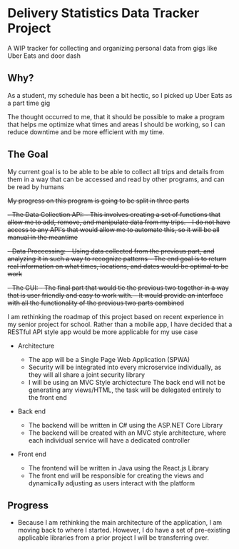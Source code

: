 #   Delivery Statistics Data Tracker Project

A WIP tracker for collecting and organizing personal data from gigs like Uber Eats and door dash

##  Why?

As a student, my schedule has been a bit hectic, so I picked up Uber Eats as a part time gig

The thought occurred to me, that it should be possible to make a program that helps me optimize what times and areas I should be working, so I can reduce downtime and be more efficient with my time.

## The Goal

My current goal is to be able to be able to collect all trips and details from them in a way that can be accessed and read by other programs, and can be read by humans

~~My progress on this program is going to be split in three parts~~

~~- The Data Collection API:
    - This involves creating a set of functions that allow me to add, remove, and manipulate data from my trips. 
    - I do not have access to any API's that would allow me to automate this, so it will be all manual in the meantime~~

~~- Data Proccessing:
    - Using data collected from the previous part, and analyzing it in such a way to recognize patterns
    - The end goal is to return real information on what times, locations, and dates would be optimal to be work~~

~~- The GUI:
    - The final part that would tie the previous two together in a way that is user friendly and easy to work with. 
    - It would provide an interface with all the functionality of the previous two parts combined~~

I am rethinking the roadmap of this project based on recent experience in my senior project for school. Rather than a mobile app, I have decided that a RESTful API style app would be more applicable for my use case

- Architecture
    - The app will be a Single Page Web Application (SPWA)
    - Security will be integrated into every microservice individually, as they will all share a joint security library
    - I will be using an MVC Style archictecture The back end will not be generating any views/HTML, the task will be delegated entirely to the front end

- Back end
    - The backend will be written in C# using the ASP.NET Core Library
    - The backend will be created with an MVC style architecture, where each individual service will have a dedicated controller

- Front end
    - The frontend will be written in Java using the React.js Library
    - The front end will be responsible for creating the views and dynamically adjusting as users interact with the platform

## Progress
- Because I am rethinking the main architecture of the application, I am moving back to where I started. However, I do have a set of pre-existing applicable libraries from a prior project I will be transferring over.
